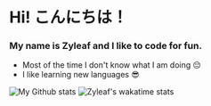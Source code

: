 # Hi! こんにちは！
### My name is Zyleaf and I like to code for fun. 

* Most of the time I don't know what I am doing 😔
* I like learning new languages 😎

![My Github stats](https://github-readme-stats.vercel.app/api?username=zyleaf&show_icons=true&count_private=true&theme=dark)
![Zyleaf's wakatime stats](https://github-readme-stats.vercel.app/api/wakatime?username=Zyleaf&&layout=compact&theme=dark)
